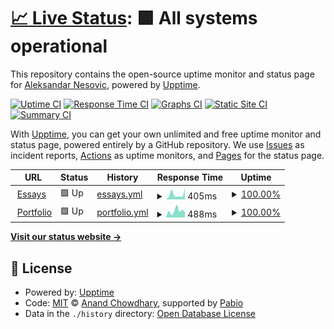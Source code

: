 # [📈 Live Status](https://kaynetik.github.io/upptime): <!--live status--> **🟩 All systems operational**

This repository contains the open-source uptime monitor and status page for [Aleksandar Nesovic](https://essays.nesovic.dev), powered by [Upptime](https://github.com/upptime/upptime).

[![Uptime CI](https://github.com/kaynetik/upptime/workflows/Uptime%20CI/badge.svg)](https://github.com/kaynetik/upptime/actions?query=workflow%3A%22Uptime+CI%22)
[![Response Time CI](https://github.com/kaynetik/upptime/workflows/Response%20Time%20CI/badge.svg)](https://github.com/kaynetik/upptime/actions?query=workflow%3A%22Response+Time+CI%22)
[![Graphs CI](https://github.com/kaynetik/upptime/workflows/Graphs%20CI/badge.svg)](https://github.com/kaynetik/upptime/actions?query=workflow%3A%22Graphs+CI%22)
[![Static Site CI](https://github.com/kaynetik/upptime/workflows/Static%20Site%20CI/badge.svg)](https://github.com/kaynetik/upptime/actions?query=workflow%3A%22Static+Site+CI%22)
[![Summary CI](https://github.com/kaynetik/upptime/workflows/Summary%20CI/badge.svg)](https://github.com/kaynetik/upptime/actions?query=workflow%3A%22Summary+CI%22)

With [Upptime](https://upptime.js.org), you can get your own unlimited and free uptime monitor and status page, powered entirely by a GitHub repository. We use [Issues](https://github.com/kaynetik/upptime/issues) as incident reports, [Actions](https://github.com/kaynetik/upptime/actions) as uptime monitors, and [Pages](https://kaynetik.github.io/upptime) for the status page.

<!--start: status pages-->
<!-- This summary is generated by Upptime (https://github.com/upptime/upptime) -->
<!-- Do not edit this manually, your changes will be overwritten -->
<!-- prettier-ignore -->
| URL | Status | History | Response Time | Uptime |
| --- | ------ | ------- | ------------- | ------ |
| <img alt="" src="https://icons.duckduckgo.com/ip3/essays.nesovic.dev.ico" height="13"> [Essays](https://essays.nesovic.dev) | 🟩 Up | [essays.yml](https://github.com/kaynetik/upptime/commits/HEAD/history/essays.yml) | <details><summary><img alt="Response time graph" src="./graphs/essays/response-time-week.png" height="20"> 405ms</summary><br><a href="https://status.nesovic.dev/history/essays"><img alt="Response time 258" src="https://img.shields.io/endpoint?url=https%3A%2F%2Fraw.githubusercontent.com%2Fkaynetik%2Fupptime%2FHEAD%2Fapi%2Fessays%2Fresponse-time.json"></a><br><a href="https://status.nesovic.dev/history/essays"><img alt="24-hour response time 535" src="https://img.shields.io/endpoint?url=https%3A%2F%2Fraw.githubusercontent.com%2Fkaynetik%2Fupptime%2FHEAD%2Fapi%2Fessays%2Fresponse-time-day.json"></a><br><a href="https://status.nesovic.dev/history/essays"><img alt="7-day response time 405" src="https://img.shields.io/endpoint?url=https%3A%2F%2Fraw.githubusercontent.com%2Fkaynetik%2Fupptime%2FHEAD%2Fapi%2Fessays%2Fresponse-time-week.json"></a><br><a href="https://status.nesovic.dev/history/essays"><img alt="30-day response time 298" src="https://img.shields.io/endpoint?url=https%3A%2F%2Fraw.githubusercontent.com%2Fkaynetik%2Fupptime%2FHEAD%2Fapi%2Fessays%2Fresponse-time-month.json"></a><br><a href="https://status.nesovic.dev/history/essays"><img alt="1-year response time 258" src="https://img.shields.io/endpoint?url=https%3A%2F%2Fraw.githubusercontent.com%2Fkaynetik%2Fupptime%2FHEAD%2Fapi%2Fessays%2Fresponse-time-year.json"></a></details> | <details><summary><a href="https://status.nesovic.dev/history/essays">100.00%</a></summary><a href="https://status.nesovic.dev/history/essays"><img alt="All-time uptime 100.00%" src="https://img.shields.io/endpoint?url=https%3A%2F%2Fraw.githubusercontent.com%2Fkaynetik%2Fupptime%2FHEAD%2Fapi%2Fessays%2Fuptime.json"></a><br><a href="https://status.nesovic.dev/history/essays"><img alt="24-hour uptime 100.00%" src="https://img.shields.io/endpoint?url=https%3A%2F%2Fraw.githubusercontent.com%2Fkaynetik%2Fupptime%2FHEAD%2Fapi%2Fessays%2Fuptime-day.json"></a><br><a href="https://status.nesovic.dev/history/essays"><img alt="7-day uptime 100.00%" src="https://img.shields.io/endpoint?url=https%3A%2F%2Fraw.githubusercontent.com%2Fkaynetik%2Fupptime%2FHEAD%2Fapi%2Fessays%2Fuptime-week.json"></a><br><a href="https://status.nesovic.dev/history/essays"><img alt="30-day uptime 100.00%" src="https://img.shields.io/endpoint?url=https%3A%2F%2Fraw.githubusercontent.com%2Fkaynetik%2Fupptime%2FHEAD%2Fapi%2Fessays%2Fuptime-month.json"></a><br><a href="https://status.nesovic.dev/history/essays"><img alt="1-year uptime 100.00%" src="https://img.shields.io/endpoint?url=https%3A%2F%2Fraw.githubusercontent.com%2Fkaynetik%2Fupptime%2FHEAD%2Fapi%2Fessays%2Fuptime-year.json"></a></details>
| <img alt="" src="https://icons.duckduckgo.com/ip3/nesovic.dev.ico" height="13"> [Portfolio](https://nesovic.dev) | 🟩 Up | [portfolio.yml](https://github.com/kaynetik/upptime/commits/HEAD/history/portfolio.yml) | <details><summary><img alt="Response time graph" src="./graphs/portfolio/response-time-week.png" height="20"> 488ms</summary><br><a href="https://status.nesovic.dev/history/portfolio"><img alt="Response time 289" src="https://img.shields.io/endpoint?url=https%3A%2F%2Fraw.githubusercontent.com%2Fkaynetik%2Fupptime%2FHEAD%2Fapi%2Fportfolio%2Fresponse-time.json"></a><br><a href="https://status.nesovic.dev/history/portfolio"><img alt="24-hour response time 610" src="https://img.shields.io/endpoint?url=https%3A%2F%2Fraw.githubusercontent.com%2Fkaynetik%2Fupptime%2FHEAD%2Fapi%2Fportfolio%2Fresponse-time-day.json"></a><br><a href="https://status.nesovic.dev/history/portfolio"><img alt="7-day response time 488" src="https://img.shields.io/endpoint?url=https%3A%2F%2Fraw.githubusercontent.com%2Fkaynetik%2Fupptime%2FHEAD%2Fapi%2Fportfolio%2Fresponse-time-week.json"></a><br><a href="https://status.nesovic.dev/history/portfolio"><img alt="30-day response time 353" src="https://img.shields.io/endpoint?url=https%3A%2F%2Fraw.githubusercontent.com%2Fkaynetik%2Fupptime%2FHEAD%2Fapi%2Fportfolio%2Fresponse-time-month.json"></a><br><a href="https://status.nesovic.dev/history/portfolio"><img alt="1-year response time 289" src="https://img.shields.io/endpoint?url=https%3A%2F%2Fraw.githubusercontent.com%2Fkaynetik%2Fupptime%2FHEAD%2Fapi%2Fportfolio%2Fresponse-time-year.json"></a></details> | <details><summary><a href="https://status.nesovic.dev/history/portfolio">100.00%</a></summary><a href="https://status.nesovic.dev/history/portfolio"><img alt="All-time uptime 100.00%" src="https://img.shields.io/endpoint?url=https%3A%2F%2Fraw.githubusercontent.com%2Fkaynetik%2Fupptime%2FHEAD%2Fapi%2Fportfolio%2Fuptime.json"></a><br><a href="https://status.nesovic.dev/history/portfolio"><img alt="24-hour uptime 100.00%" src="https://img.shields.io/endpoint?url=https%3A%2F%2Fraw.githubusercontent.com%2Fkaynetik%2Fupptime%2FHEAD%2Fapi%2Fportfolio%2Fuptime-day.json"></a><br><a href="https://status.nesovic.dev/history/portfolio"><img alt="7-day uptime 100.00%" src="https://img.shields.io/endpoint?url=https%3A%2F%2Fraw.githubusercontent.com%2Fkaynetik%2Fupptime%2FHEAD%2Fapi%2Fportfolio%2Fuptime-week.json"></a><br><a href="https://status.nesovic.dev/history/portfolio"><img alt="30-day uptime 100.00%" src="https://img.shields.io/endpoint?url=https%3A%2F%2Fraw.githubusercontent.com%2Fkaynetik%2Fupptime%2FHEAD%2Fapi%2Fportfolio%2Fuptime-month.json"></a><br><a href="https://status.nesovic.dev/history/portfolio"><img alt="1-year uptime 100.00%" src="https://img.shields.io/endpoint?url=https%3A%2F%2Fraw.githubusercontent.com%2Fkaynetik%2Fupptime%2FHEAD%2Fapi%2Fportfolio%2Fuptime-year.json"></a></details>

<!--end: status pages-->

[**Visit our status website →**](https://kaynetik.github.io/upptime)

## 📄 License

- Powered by: [Upptime](https://github.com/upptime/upptime)
- Code: [MIT](./LICENSE) © [Anand Chowdhary](https://anandchowdhary.com), supported by [Pabio](https://pabio.com)
- Data in the `./history` directory: [Open Database License](https://opendatacommons.org/licenses/odbl/1-0/)
